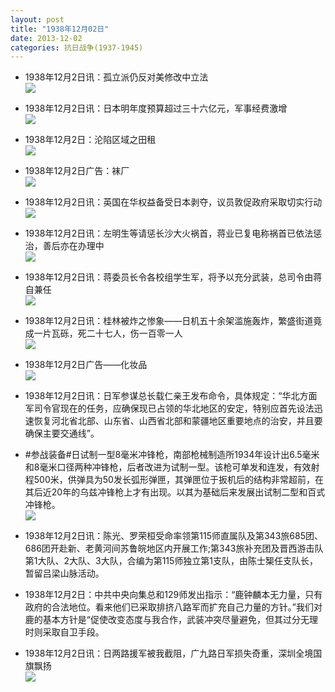 ```yaml
---
layout: post
title: "1938年12月02日"
date: 2013-12-02
categories: 抗日战争(1937-1945)
---
```


<meta name="referrer" content="no-referrer" />

- 1938年12月2日讯：孤立派仍反对美修改中立法 <br/><img src="https://ww4.sinaimg.cn/large/aca367d8jw1eb5rh0j4n2j205h0bl0ta.jpg" />

- 1938年12月2日讯：日本明年度预算超过三十六亿元，军事经费激增 <br/><img src="https://ww4.sinaimg.cn/large/aca367d8jw1eb5pqnjpeej20cs0az769.jpg" />

- 1938年12月2日：沦陷区域之田租 <br/><img src="https://ww2.sinaimg.cn/large/aca367d8jw1eb5o08uketj20cs0hfdm6.jpg" />

- 1938年12月2日广告：袜厂 <br/><img src="https://ww1.sinaimg.cn/large/aca367d8jw1eb5lzfvm5cj206r0hc40i.jpg" />

- 1938年12月2日讯：英国在华权益备受日本剥夺，议员敦促政府采取切实行动 <br/><img src="https://ww2.sinaimg.cn/large/aca367d8jw1eb5isvlhwlj20cs1gaahx.jpg" />

- 1938年12月2日讯：左明生等请惩长沙大火祸首，蒋业已复电称祸首已依法惩治，善后亦在办理中 <br/><img src="https://ww1.sinaimg.cn/large/aca367d8jw1eb5h2hkou7j20cs0t0ae3.jpg" />

- 1938年12月2日讯：蒋委员长令各校组学生军，将予以充分武装，总司令由蒋自兼任 <br/><img src="https://ww1.sinaimg.cn/large/aca367d8jw1eb5fc2j792j20cs0mln0l.jpg" />

- 1938年12月2日讯：桂林被炸之惨象——日机五十余架滥施轰炸，繁盛街道竟成一片瓦砾，死二十七人，伤一百零一人 <br/><img src="https://ww2.sinaimg.cn/large/aca367d8jw1eb5a4yrpbyj20cs0fdtd1.jpg" />

- 1938年12月2日广告——化妆品 <br/><img src="https://ww4.sinaimg.cn/large/aca367d8jw1eb58gxy3kkj20ko0gragc.jpg" />

- 1938年12月2日讯：日军参谋总长载仁亲王发布命令，具体规定：“华北方面军司令官现在的任务，应确保现已占领的华北地区的安定，特别应首先设法迅速恢复河北省北部、山东省、山西省北部和蒙疆地区重要地点的治安，并且要确保主要交通线”。 

- #参战装备#日试制一型8毫米冲锋枪，南部枪械制造所1934年设计出6.5毫米和8毫米口径两种冲锋枪，后者改进为试制一型。该枪可单发和连发，有效射程500米，供弹具为50发长弧形弹匣，其弹匣位于扳机后的结构非常超前，在其后近20年的乌兹冲锋枪上才有出现。以其为基础后来发展出试制二型和百式冲锋枪。 <br/><img src="https://ww1.sinaimg.cn/large/aca367d8jw1eb54mwp57cj20cs11ugqr.jpg" />

- 1938年12月2日讯：陈光、罗荣桓受命率领第115师直属队及第343旅685团、686团开赴新、老黄河间苏鲁皖地区内开展工作;第343旅补充团及晋西游击队第1大队、2大队、3大队，合编为第115师独立第1支队，由陈士榘任支队长，暂留吕梁山脉活动。 

- 1938年12月2日：中共中央向集总和129师发出指示：“鹿钟麟本无力量，只有政府的合法地位。看来他们已采取排挤八路军而扩充自己力量的方针。”我们对鹿的基本方针是“促使改变态度与我合作，武装冲突尽量避免，但其过分无理时则采取自卫手段。 

- 1938年12月2日讯：日两路援军被我截阻，广九路日军损失奇重，深圳全境国旗飘扬 <br/><img src="https://ww3.sinaimg.cn/large/aca367d8jw1eb4zq77w52j20cs1pvn6k.jpg" />

